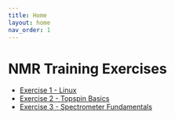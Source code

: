 ```yaml
---
title: Home
layout: home
nav_order: 1
---
```


# NMR Training Exercises

* [Exercise 1 - Linux](exercise-linux.html)
* [Exercise 2 - Topspin Basics](exercise-topspin-basics.html)
* [Exercise 3 - Spectrometer Fundamentals](exercise-spectrometer-fundamentals.html)
